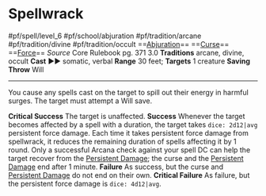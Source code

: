 # Spellwrack
#pf/spell/level_6 #pf/school/abjuration #pf/tradition/arcane #pf/tradition/divine #pf/tradition/occult
==[Abjuration](../../../Traits/Abjuration.md)== ==[Curse](../../../Traits/Curse.md)== ==[Force](../../../Traits/Force.md)==
*Source* Core Rulebook pg. 371 3.0
**Traditions** arcane, divine, occult
**Cast** ►► somatic, verbal
**Range** 30 feet; **Targets** 1 creature
**Saving Throw** Will

---
You cause any spells cast on the target to spill out their energy in harmful surges. The target must attempt a Will save.

**Critical Success** The target is unaffected.
**Success** Whenever the target becomes affected by a spell with a duration, the target takes `dice: 2d12|avg` persistent force damage. Each time it takes persistent force damage from spellwrack, it reduces the remaining duration of spells affecting it by 1 round. Only a successful Arcana check against your spell DC can help the target recover from the [Persistent Damage](../../../Conditions/Persistent%20Damage.md); the curse and the [Persistent Damage](../../../Conditions/Persistent%20Damage.md) end after 1 minute.
**Failure** As success, but the curse and [Persistent Damage](../../../Conditions/Persistent%20Damage.md) do not end on their own.
**Critical Failure** As failure, but the persistent force damage is `dice: 4d12|avg`.